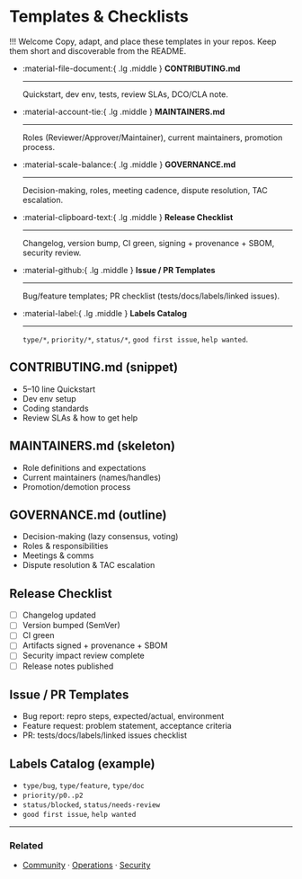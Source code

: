 [//]: # (SPDX-License-Identifier: CC-BY-4.0)

# Templates & Checklists

!!! Welcome
    Copy, adapt, and place these templates in your repos. Keep them short and discoverable from the README.

<div class="grid cards" markdown>

- :material-file-document:{ .lg .middle } __CONTRIBUTING.md__

  ---

  Quickstart, dev env, tests, review SLAs, DCO/CLA note.

- :material-account-tie:{ .lg .middle } __MAINTAINERS.md__

  ---

  Roles (Reviewer/Approver/Maintainer), current maintainers, promotion process.

- :material-scale-balance:{ .lg .middle } __GOVERNANCE.md__

  ---

  Decision-making, roles, meeting cadence, dispute resolution, TAC escalation.

- :material-clipboard-text:{ .lg .middle } __Release Checklist__

  ---

  Changelog, version bump, CI green, signing + provenance + SBOM, security review.

- :material-github:{ .lg .middle } __Issue / PR Templates__

  ---

  Bug/feature templates; PR checklist (tests/docs/labels/linked issues).

- :material-label:{ .lg .middle } __Labels Catalog__

  ---

  `type/*`, `priority/*`, `status/*`, `good first issue`, `help wanted`.

</div>

## CONTRIBUTING.md (snippet)

- 5–10 line Quickstart
- Dev env setup
- Coding standards
- Review SLAs & how to get help

## MAINTAINERS.md (skeleton)

- Role definitions and expectations
- Current maintainers (names/handles)
- Promotion/demotion process

## GOVERNANCE.md (outline)

- Decision-making (lazy consensus, voting)
- Roles & responsibilities
- Meetings & comms
- Dispute resolution & TAC escalation

## Release Checklist

- [ ] Changelog updated
- [ ] Version bumped (SemVer)
- [ ] CI green
- [ ] Artifacts signed + provenance + SBOM
- [ ] Security impact review complete
- [ ] Release notes published

## Issue / PR Templates

- Bug report: repro steps, expected/actual, environment
- Feature request: problem statement, acceptance criteria
- PR: tests/docs/labels/linked issues checklist

## Labels Catalog (example)

- `type/bug`, `type/feature`, `type/doc`
- `priority/p0..p2`
- `status/blocked`, `status/needs-review`
- `good first issue`, `help wanted`

---

### Related

- [Community](community.md) · [Operations](operations.md) · [Security](security.md)
